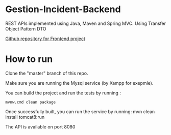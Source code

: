 # Gestion-Incident-Backend
REST APIs implemented using Java, Maven and Spring MVC. 
Using Transfer Object Pattern DTO

[Github repository for Frontend project](https://github.com/BADRKAC/Gestion-Incident-FrontEnd)

# How to run
Clone the "master" branch of this repo.

Make sure you are running the Mysql service (by Xampp for exepmle).

You can build the project and run the tests by running :

``
mvnw.cmd clean package
``

Once successfully built, you can run the service by running: mvn clean install tomcat8:run

The API is available on port 8080
